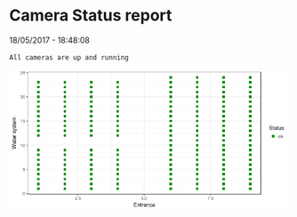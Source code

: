 Camera Status report
================
18/05/2017 - 18:48:08

    All cameras are up and running

![](camreport_files/figure-markdown_github/unnamed-chunk-2-1.png)
